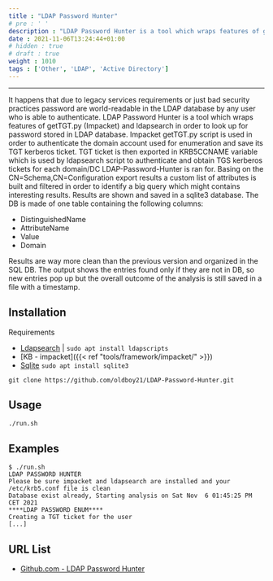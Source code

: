 ```yaml
---
title : "LDAP Password Hunter"
# pre : ' '
description : "LDAP Password Hunter is a tool which wraps features of getTGT.py (Impacket) and ldapsearch in order to look up for password stored in LDAP database."
date : 2021-11-06T13:24:44+01:00
# hidden : true
# draft : true
weight : 1010
tags : ['Other', 'LDAP', 'Active Directory']
---
```


---

It happens that due to legacy services requirements or just bad security practices password are world-readable in the LDAP database by any user who is able to authenticate.
LDAP Password Hunter is a tool which wraps features of getTGT.py (Impacket) and ldapsearch in order to look up for password stored in LDAP database. Impacket getTGT.py script is used in order to authenticate the domain account used for enumeration and save its TGT kerberos ticket. TGT ticket is then exported in KRB5CCNAME variable which is used by ldapsearch script to authenticate and obtain TGS kerberos tickets for each domain/DC LDAP-Password-Hunter is ran for. Basing on the CN=Schema,CN=Configuration export results a custom list of attributes is built and filtered in order to identify a big query which might contains interesting results. Results are shown and saved in a sqlite3 database. The DB is made of one table containing the following columns:

- DistinguishedName
- AttributeName
- Value
- Domain

Results are way more clean than the previous version and organized in the SQL DB. The output shows the entries found only if they are not in DB, so new entries pop up but the overall outcome of the analysis is still saved in a file with a timestamp.

## Installation

Requirements

- [Ldapsearch](https://docs.ldap.com/ldap-sdk/docs/tool-usages/ldapsearch.html) | `sudo apt install ldapscripts`
- [KB - impacket]({{< ref "tools/framework/impacket/" >}})
- [Sqlite](https://www.sqlite.org/index.html) `sudo apt install sqlite3`

```plain
git clone https://github.com/oldboy21/LDAP-Password-Hunter.git
```

## Usage

```plain
./run.sh
```

## Examples

```plain
$ ./run.sh       
LDAP PASSWORD HUNTER
Please be sure impacket and ldapsearch are installed and your /etc/krb5.conf file is clean
Database exist already, Starting analysis on Sat Nov  6 01:45:25 PM CET 2021
****LDAP PASSWORD ENUM****
Creating a TGT ticket for the user
[...]
```

## URL List

- [Github.com - LDAP Password Hunter](https://github.com/oldboy21/LDAP-Password-Hunter)
